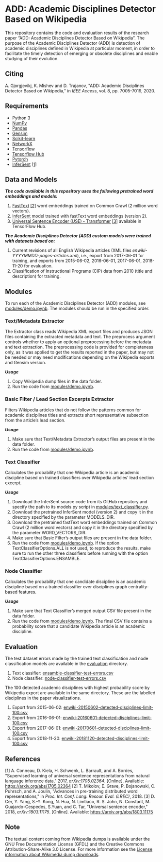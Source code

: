 # ADD: Academic Disciplines Detector Based on Wikipedia
This repository contains the code and evaluation results of the research paper “ADD: Academic Disciplines Detector Based on Wikipedia”. The purpose of the Academic Disciplines Detector (ADD) is detection of academic disciplines defined in Wikipedia at particular moment, in order to facilitate the timely detection of emerging or obsolete disciplines and enable studying of their evolution.

## Citing
A. Gjorgjevikj, K. Mishev and D. Trajanov, "ADD: Academic Disciplines Detector Based on Wikipedia," in *IEEE Access*, vol. 8, pp. 7005-7019, 2020.

## Requirements

- Python 3
- [NumPy](https://numpy.org/)
- [Pandas](https://pandas.pydata.org/)
- [Gensim](https://github.com/RaRe-Technologies/gensim)
- [Scikit-learn](https://scikit-learn.org)
- [NetworkX](https://networkx.github.io/)
- [Tensorflow](https://www.tensorflow.org/)
- [Tensorflow Hub](https://www.tensorflow.org/hub)
- [Pytorch](https://pytorch.org/)
- [InferSent](https://github.com/facebookresearch/InferSent) [[1]](#1)


## Data and Models
***The code available in this repository uses the following pretrained word embeddings and models:***
1. [FastText](https://fasttext.cc/docs/en/english-vectors.html) [[2]](#2) word embeddings trained on Common Crawl (2 million word vectors).
2. [InferSent](https://github.com/facebookresearch/InferSent) model trained with fastText word embeddings (version 2).
3. [Universal Sentence Encoder (USE) - Transformer](https://tfhub.dev/google/universal-sentence-encoder-large/3) [[3]](#3) available in TensorFlow Hub.

***The Academic Disciplines Detector (ADD) custom models were trained with datasets based on:***
1. Current revisions of all English Wikipedia articles (XML files *enwiki-YYYYMMDD-pages-articles.xml*), i.e., export from 2017-06-01 for training, and exports from 2015-06-02, 2016-06-01, 2017-06-01, 2018-11-20 for evaluation.
2. Classification of Instructional Programs (CIP) data from 2010 (title and description) for training.


## Modules
To run each of the Academic Disciplines Detector (ADD) modules, see [modules/demo.ipynb](modules/demo.ipynb). The modules should be run in the specified order.

### Text/Metadata Extractor
The Extractor class reads Wikipedia XML export files and produces JSON files containing the extracted metadata and text. The preprocess argument controls whether to apply an optional preprocessing before the metadata and text extraction. The preprocessing code is provided for completeness only, as it was applied to get the results reported in the paper, but may not be needed or may need modifications depending on the Wikipedia exports and Gensim version.

***Usage***
1. Copy Wikipedia dump files in the data folder.
2. Run the code from [modules/demo.ipynb](modules/demo.ipynb).


### Basic Filter / Lead Section Excerpts Extractor
Filters Wikipedia articles that do not follow the patterns common for academic disciplines titles and extracts short representative subsection from the article’s lead section.

***Usage***
1. Make sure that Text/Metadata Extractor’s output files are present in the data folder.
2. Run the code from [modules/demo.ipynb](modules/demo.ipynb).


### Text Classifier
Calculates the probability that one Wikipedia article is an academic discipline based on trained classifiers over Wikipedia articles’ lead section excerpt.

***Usage***
1. Download the InferSent source code from its GitHub repository and specify the path to its models.py script in [modules/text_classifier.py](modules/text_classifier.py).
2. Download the pretrained InferSent model (version 2) and copy it in the directory specified by the parameter MODELS_DIR.
3. Download the pretrained fastText word embeddings trained on Common Crawl (2 million word vectors) and copy it in the directory specified by the parameter WORD_VECTORS_DIR.
4. Make sure that Basic Filter’s output files are present in the data folder.
5. Run the code from [modules/demo.ipynb](modules/demo.ipynb). If the option TextClassifierOptions.ALL is not used, to reproduce the results, make sure to run the other three classifiers before running with the option TextClassifierOptions.ENSAMBLE.

### Node Classifier
Calculates the probability that one candidate discipline is an academic discipline based on a trained classifier over disciplines graph centrality-based features.

***Usage***
1. Make sure that Text Classifier’s merged output CSV file present in the data folder.
2. Run the code from [modules/demo.ipynb](modules/demo.ipynb). The final CSV file contains a probability score that a candidate Wikipedia article is an academic discipline.


## Evaluation
The test dataset errors made by the trained text classification and node classification models are available in the [evaluation](evaluation/) directory.

1. Text classifier: [ensamble-classifier-test-errors.csv](evaluation/ensamble-classifier-test-errors.csv)
2. Node classifier: [node-classifier-test-errors.csv](evaluation/node-classifier-test-errors.csv)

The 100 detected academic disciplines with highest probability score by Wikipedia export are available in the same directory. These are the labelled disciplines in the paper visualizations.

1. Export from 2015-06-02: [enwiki-20150602-detected-disciplines-limit-100.csv](evaluation/enwiki-20150602-detected-disciplines-limit-100.csv)
2. Export from 2016-06-01: [enwiki-20160601-detected-disciplines-limit-100.csv](evaluation/enwiki-20160601-detected-disciplines-limit-100.csv)
3. Export from 2017-06-01: [enwiki-20170601-detected-disciplines-limit-100.csv](evaluation/enwiki-20170601-detected-disciplines-limit-100.csv)
4. Export from 2018-11-20: [enwiki-20181120-detected-disciplines-limit-100.csv](evaluation/enwiki-20181120-detected-disciplines-limit-100.csv)


## References
<a id="1">[1]</a> A. Conneau, D. Kiela, H. Schwenk, L. Barrault, and A. Bordes, "Supervised learning of universal sentence representations from natural language inference data," 2017, *arXiv:1705.02364*. [Online]. Available: https://arxiv.org/abs/1705.02364
<a id="2">[2]</a> T. Mikolov, E. Grave, P. Bojanowski, C. Puhrsch, and A. Joulin, "Advances in pre-training distributed word representations," in *Proc. Int. Conf. Lang. Resour. Eval. (LREC)*, 2018.
<a id="3">[3]</a> D. Cer, Y. Yang, S.-Y. Kong, N. Hua, N. Limtiaco, R. S. John, N. Constant, M. Guajardo-Cespedes, S.Yuan, and C. Tar, "Universal sentence encoder," 2018, *arXiv:1803.11175*. [Online]. Available: https://arxiv.org/abs/1803.11175


## Note
The textual content coming from Wikipedia dumps is available under the GNU Free Documentation License (GFDL) and the Creative Commons Attribution-Share-Alike 3.0 License. For more information see the [License information about Wikimedia dump downloads](https://dumps.wikimedia.org/legal.html).
